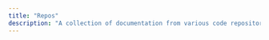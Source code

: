 ```yaml
---
title: "Repos"
description: "A collection of documentation from various code repositories."
---
```

